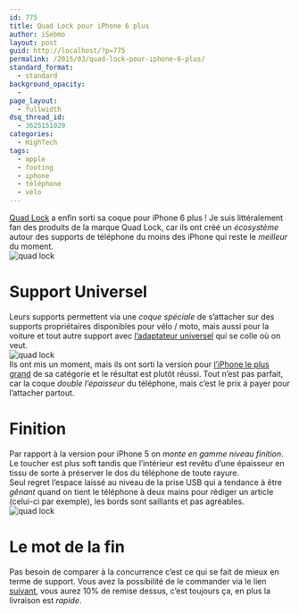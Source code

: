 ```yaml
---
id: 775
title: Quad Lock pour iPhone 6 plus
author: iSebmo
layout: post
guid: http://localhost/?p=775
permalink: /2015/03/quad-lock-pour-iphone-6-plus/
standard_format:
  - standard
background_opacity:
  - 
page_layout:
  - fullwidth
dsq_thread_id:
  - 3625151029
categories:
  - HighTech
tags:
  - apple
  - footing
  - iphone
  - téléphone
  - vélo
---
```

[Quad Lock][1] a enfin sorti sa coque pour iPhone 6 plus ! Je suis littéralement fan des produits de la marque Quad Lock, car ils ont créé un *écosystème* autour des supports de téléphone du moins des iPhone qui reste le *meilleur* du moment.  
![quad lock][2]

# Support Universel

Leurs supports permettent via une *coque spéciale* de s’attacher sur des supports propriétaires disponibles pour vélo / moto, mais aussi pour la voiture et tout autre support avec [l’adaptateur universel][3] qui se colle où on veut.  
![quad lock][4]  
Ils ont mis un moment, mais ils ont sorti la version pour [l’iPhone le plus grand][5] de sa catégorie et le résultat est plutôt réussi. Tout n’est pas parfait, car la coque *double l’épaisseur* du téléphone, mais c’est le prix à payer pour l’attacher partout.

# Finition

Par rapport à la version pour iPhone 5 on *monte en gamme niveau finition*. Le toucher est plus soft tandis que l’intérieur est revêtu d’une épaisseur en tissu de sorte à préserver le dos du téléphone de toute rayure.  
Seul regret l’espace laissé au niveau de la prise USB qui a tendance à être *gênant* quand on tient le téléphone à deux mains pour rédiger un article (celui-ci par exemple), les bords sont saillants et pas agréables.  
![quad lock][6]

# Le mot de la fin

Pas besoin de comparer à la concurrence c’est ce qui se fait de mieux en terme de support. Vous avez la possibilité de le commander via le lien [suivant][7], vous aurez 10% de remise dessus, c’est toujours ça, en plus la livraison est *rapide*.

 [1]: http://www.amazon.fr/Quad-Lock-Bike-Support-iPhone/dp/B00BN7XNQW/ref=sr_1_1?ie=UTF8&qid=1427284132&sr=8-1&keywords=quad+lock&tag=tfadafr-21
 [2]: http://localhost/wp-content/uploads/2015/03/wpid-Quad-lock-iPhone-6-3.jpg
 [3]: http://www.amazon.fr/Quad-Lock-Adaptateur-universel-Noir/dp/B008O0Z9YU/ref=sr_1_2?ie=UTF8&qid=1427284132&sr=8-2&keywords=quad+lock&tag=tfadafr-21
 [4]: http://localhost/wp-content/uploads/2015/03/wpid-Quad-lock-iPhone-6-2.jpg
 [5]: http://localhost/2014/10/liphone-6-plus-dans-tous-ses-etats/
 [6]: http://localhost/wp-content/uploads/2015/03/wpid-Quad-lock-iPhone-6-1.jpg
 [7]: http://quadlock.refr.cc/W6NC56B